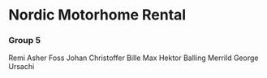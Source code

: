 # Nordic Motorhome Rental
### Group 5
Remi Asher Foss
Johan Christoffer Bille
Max Hektor Balling Merrild
George Ursachi


